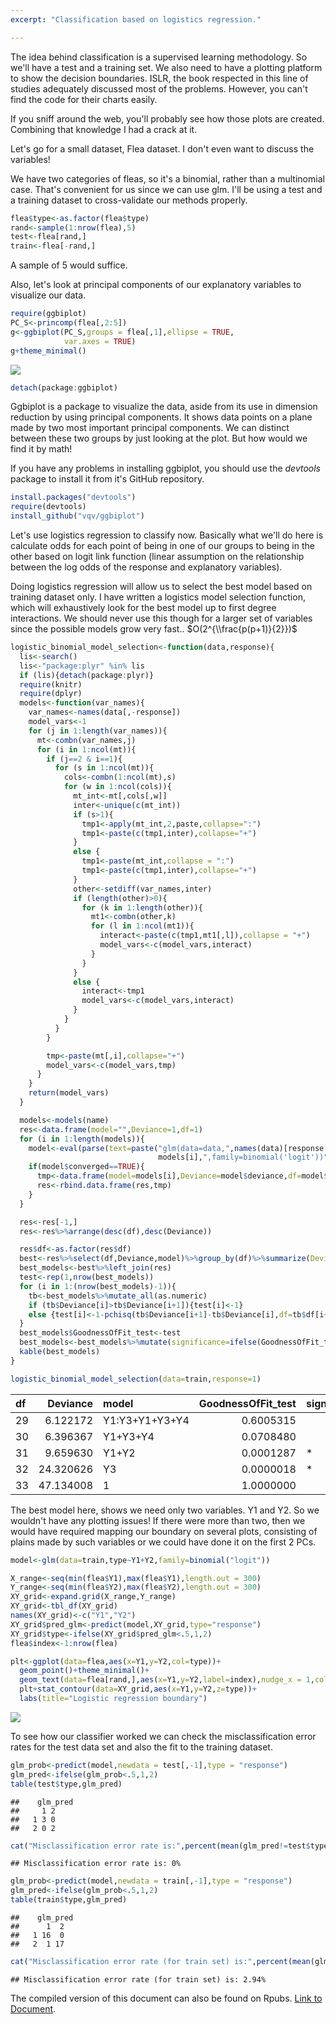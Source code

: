 ```yaml
---
excerpt: "Classification based on logistics regression."

---
```


The idea behind classification is a supervised learning methodology. So we'll have a test and a training set. We also need to have a plotting platform to show the decision boundaries. ISLR, the book respected in this line of studies adequately discussed most of the problems. However, you can't find the code for their charts easily.

If you sniff around the web, you'll probably see how those plots are created. Combining that knowledge I had a crack at it.

Let's go for a small dataset, Flea dataset. I don't even want to discuss the variables!

We have two categories of fleas, so it's a binomial, rather than a multinomial case. That's convenient for us since we can use glm. I'll be using a test and a training dataset to cross-validate our methods properly.

``` r
flea$type<-as.factor(flea$type)
rand<-sample(1:nrow(flea),5)
test<-flea[rand,]
train<-flea[-rand,]
```

A sample of 5 would suffice.

Also, let's look at principal components of our explanatory variables to visualize our data.

``` r
require(ggbiplot)
PC_S<-princomp(flea[,2:5])
g<-ggbiplot(PC_S,groups = flea[,1],ellipse = TRUE,
            var.axes = TRUE)
g+theme_minimal()
```

![](/assets/images/2016-12-29-post/ggbiplot.png)

``` r
detach(package:ggbiplot)
```

Ggbiplot is a package to visualize the data, aside from its use in dimension reduction by using principal components. It shows data points on a plane made by two most important principal components. We can distinct between these two groups by just looking at the plot. But how would we find it by math!

If you have any problems in installing ggbiplot, you should use the _devtools_ package to install it from it's GitHub repository.

``` r
install.packages("devtools")
require(devtools)
install_github("vqv/ggbiplot")
``` 

Let's use logistics regression to classify now. Basically what we'll do here is calculate odds for each point of being in one of our groups to being in the other based on logit link function (linear assumption on the relationship between the log odds of the response and explanatory variables).

Doing logistics regression will allow us to select the best model based on training dataset only. I have written a logistics model selection function, which will exhaustively look for the best model up to first degree interactions. We should never use this though for a larger set of variables since the possible models grow very fast.. $O(2^{\\frac{p(p+1)}{2}})$

``` r
logistic_binomial_model_selection<-function(data,response){
  lis<-search()
  lis<-"package:plyr" %in% lis
  if (lis){detach(package:plyr)}
  require(knitr)
  require(dplyr)
  models<-function(var_names){
    var_names<-names(data[,-response])
    model_vars<-1
    for (j in 1:length(var_names)){
      mt<-combn(var_names,j)
      for (i in 1:ncol(mt)){
        if (j==2 & i==1){
          for (s in 1:ncol(mt)){
            cols<-combn(1:ncol(mt),s)
            for (w in 1:ncol(cols)){
              mt_int<-mt[,cols[,w]]
              inter<-unique(c(mt_int))
              if (s>1){
                tmp1<-apply(mt_int,2,paste,collapse=":")
                tmp1<-paste(c(tmp1,inter),collapse="+")
              }
              else {
                tmp1<-paste(mt_int,collapse = ":")
                tmp1<-paste(c(tmp1,inter),collapse="+")
              }
              other<-setdiff(var_names,inter)
              if (length(other)>0){
                for (k in 1:length(other)){
                  mt1<-combn(other,k)
                  for (l in 1:ncol(mt1)){
                    interact<-paste(c(tmp1,mt1[,l]),collapse = "+")
                    model_vars<-c(model_vars,interact)
                  }
                }
              }
              else {
                interact<-tmp1
                model_vars<-c(model_vars,interact)
              }
            }
          }
        }

        tmp<-paste(mt[,i],collapse="+")
        model_vars<-c(model_vars,tmp)
      }
    }
    return(model_vars)
  }

  models<-models(name)
  res<-data.frame(model="",Deviance=1,df=1)
  for (i in 1:length(models)){
    model<-eval(parse(text=paste("glm(data=data,",names(data)[response[1]],"~",
                                 models[i],",family=binomial('logit'))")))
    if(model$converged==TRUE){
      tmp<-data.frame(model=models[i],Deviance=model$deviance,df=model$df.residual)
      res<-rbind.data.frame(res,tmp)
    }
  }

  res<-res[-1,]
  res<-res%>%arrange(desc(df),desc(Deviance))

  res$df<-as.factor(res$df)
  best<-res%>%select(df,Deviance,model)%>%group_by(df)%>%summarize(Deviance=min(Deviance))
  best_models<-best%>%left_join(res)
  test<-rep(1,nrow(best_models))
  for (i in 1:(nrow(best_models)-1)){
    tb<-best_models%>%mutate_all(as.numeric)
    if (tb$Deviance[i]>tb$Deviance[i+1]){test[i]<-1}
    else {test[i]<-1-pchisq(tb$Deviance[i+1]-tb$Deviance[i],df=tb$df[i+1]-tb$df[i])}
  }
  best_models$GoodnessOfFit_test<-test
  best_models<-best_models%>%mutate(significance=ifelse(GoodnessOfFit_test<.05,"*",""))
  kable(best_models)
}

logistic_binomial_model_selection(data=train,response=1)
```

| df  |   Deviance| model          |  GoodnessOfFit\_test| significance |
|:----|----------:|:---------------|--------------------:|:-------------|
| 29  |   6.122172| Y1:Y3+Y1+Y3+Y4 |            0.6005315|              |
| 30  |   6.396367| Y1+Y3+Y4       |            0.0708480|              |
| 31  |   9.659630| Y1+Y2          |            0.0001287|    \*        |
| 32  |  24.320626| Y3             |            0.0000018|    \*        |
| 33  |  47.134008| 1              |            1.0000000|              |

The best model here, shows we need only two variables. Y1 and Y2. So we wouldn't have any plotting issues! If there were more than two, then we would have required mapping our boundary on several plots, consisting of plains made by such variables or we could have done it on the first 2 PCs.

``` r
model<-glm(data=train,type~Y1+Y2,family=binomial("logit"))

X_range<-seq(min(flea$Y1),max(flea$Y1),length.out = 300)
Y_range<-seq(min(flea$Y2),max(flea$Y2),length.out = 300)
XY_grid<-expand.grid(X_range,Y_range)
XY_grid<-tbl_df(XY_grid)
names(XY_grid)<-c("Y1","Y2")
XY_grid$pred_glm<-predict(model,XY_grid,type="response")
XY_grid$type<-ifelse(XY_grid$pred_glm<.5,1,2)
flea$index<-1:nrow(flea)

plt<-ggplot(data=flea,aes(x=Y1,y=Y2,col=type))+
  geom_point()+theme_minimal()+
  geom_text(data=flea[rand,],aes(x=Y1,y=Y2,label=index),nudge_x = 1,col="black",cex=2)
  plt+stat_contour(data=XY_grid,aes(x=Y1,y=Y2,z=type))+
  labs(title="Logistic regression boundary")
```
![](/assets/images/2016-12-29-post/log_boundry.png)


To see how our classifier worked we can check the misclassification error rates for the test data set and also the fit to the training dataset.

``` r
glm_prob<-predict(model,newdata = test[,-1],type = "response")
glm_pred<-ifelse(glm_prob<.5,1,2)
table(test$type,glm_pred)
```

    ##    glm_pred
    ##     1 2
    ##   1 3 0
    ##   2 0 2

``` r
cat("Misclassification error rate is:",percent(mean(glm_pred!=test$type)))
```

    ## Misclassification error rate is: 0%

``` r
glm_prob<-predict(model,newdata = train[,-1],type = "response")
glm_pred<-ifelse(glm_prob<.5,1,2)
table(train$type,glm_pred)
```

    ##    glm_pred
    ##      1  2
    ##   1 16  0
    ##   2  1 17

``` r
cat("Misclassification error rate (for train set) is:",percent(mean(glm_pred!=train$type)))
```

    ## Misclassification error rate (for train set) is: 2.94%


The compiled version of this document can also be found on Rpubs. [Link to Document](http://rpubs.com/taha/log_select).



